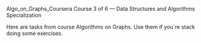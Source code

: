 Algo_on_Graphs_Coursera
Course 3 of 6 — Data Structures and Algorithms Specialization

Here are tasks from course Algorithms on Graphs. Use them if you`re stack doing some exercises.
